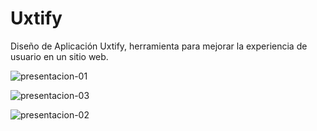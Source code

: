 # Uxtify
Diseño de Aplicación Uxtify, herramienta para mejorar la experiencia de usuario en un sitio web.

![presentacion-01](https://user-images.githubusercontent.com/13407655/59037848-0f732680-8840-11e9-8e6a-2de5e9a29d5c.png)

![presentacion-03](https://user-images.githubusercontent.com/13407655/59037942-3fbac500-8840-11e9-86e6-ad078f45cf92.png)

![presentacion-02](https://user-images.githubusercontent.com/13407655/59037949-447f7900-8840-11e9-8528-7687c10cfdfb.png)

